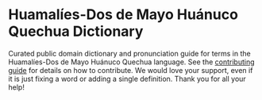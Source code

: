 
# Huamalíes-Dos de Mayo Huánuco Quechua Dictionary

Curated public domain dictionary and pronunciation guide for terms in the Huamalíes-Dos de Mayo Huánuco Quechua language. See the [contributing guide](https://github.com/drumworkteam/term/blob/make/.github/contributing.md) for details on how to contribute. We would love your support, even if it is just fixing a word or adding a single definition. Thank you for all your help!